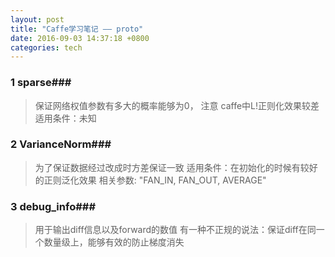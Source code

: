 ```yaml
---
layout: post
title: "Caffe学习笔记 —— proto"
date: 2016-09-03 14:37:18 +0800
categories: tech
---
```


### **1 sparse**###
> 保证网络权值参数有多大的概率能够为0， 注意 caffe中L!正则化效果较差
>适用条件：未知

### **2 VarianceNorm**###
>为了保证数据经过改成时方差保证一致
>适用条件：在初始化的时候有较好的正则泛化效果
>相关参数: "FAN_IN, FAN_OUT, AVERAGE"

### **3 debug_info**###
>用于输出diff信息以及forward的数值
>有一种不正规的说法：保证diff在同一个数量级上，能够有效的防止梯度消失
